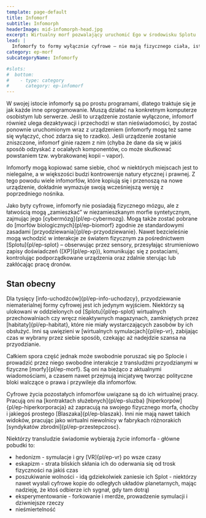 ```yaml
---
template: page-default
title: Infomorf
subtitle: Infomorph
headerImage: mid-infomorph-head.jpg
excerpt: Wirtualny morf pozwalający uruchomić Ego w środowisku Splotu
lead: |
  Infomorfy to formy wyłącznie cyfrowe – nie mają fizycznego ciała, istnieją wyłącznie w wirtualnym, cyfrowym środowisku uruchomieniowym. Termin „infomorf” odnosi się do każdego ego osadzonego w cyfrowym ciele, niezależnie od tego, czy jest to AI ogólna ([AGI](#)), czy cyfrowa emulacja biologicznego umysłu (wliczając w to kopie zapasowe i [forki]{pl/ep-fork}).
category: ep-morf
subcategoryName: Infomorfy

#slots:
#  bottom:
#    - type: category
#      category: ep-infomorf
---
```

W swojej istocie infomorfy są po prostu programami, dlatego traktuje się je jak każde inne oprogramowanie. Muszą działać na konkretnym komputerze osobistym lub serwerze. Jeśli to urządzenie zostanie wyłączone, infomorf również ulega dezaktywacji i przechodzi w stan nieświadomości, by zostać ponownie uruchomionym wraz z urządzeniem (infomorfy mogą też same się wyłączyć, choć zdarza się to rzadko). Jeśli urządzenie zostanie zniszczone, infomorf ginie razem z nim (chyba że dane da się w jakiś sposób odzyskać z ocalałych komponentów, co może skutkować powstaniem tzw. wybrakowanej kopii – vapor).

Infomorfy mogą kopiować same siebie, choć w niektórych miejscach jest to nielegalne, a w większości budzi kontrowersje natury etycznej i prawnej. Z tego powodu wiele infomorfów, które kopiują się i przenoszą na nowe urządzenie, dokładnie wymazuje swoją wcześniejszą wersję z poprzedniego nośnika.

Jako byty cyfrowe, infomorfy nie posiadają fizycznego mózgu, ale z łatwością mogą „zamieszkać” w niezamieszkanym morfie syntetycznym, zajmując jego [cybermózg]{pl/ep-cybermozg}. Mogą także zostać pobrane do [morfów biologicznych]{pl/ep-biomorf} zgodnie ze standardowymi zasadami [przyodziewania]{pl/ep-przyodziewanie}. Nawet bezcieleśnie mogą wchodzić w interakcje ze światem fizycznym za pośrednictwem [Splotu]{pl/ep-splot} – obserwując przez sensory, przesyłając strumieniowo zapisy doświadczeń ([XP]{pl/ep-xp}), komunikując się z postaciami, kontrolując podporządkowane urządzenia oraz zdalnie sterując lub zakłócając pracę dronów.

## Stan obecny
Dla tysięcy [info-uchodźców]{pl/ep-info-uchodzcy}, przyodziewanie niematerialnej formy cyfrowej jest ich jedynym wyjściem. Niektórzy są ulokowani w oddzielonych od [Splotu]{pl/ep-splot} wirtualnych przechowalniach czy wręcz nieaktywnych magazynach, zamkniętych przez [habitaty]{pl/ep-habitat}, które nie miały wystarczających zasobów by ich obsłużyć. Inni są uwięzieni w [wirtualnych symulacjach]{pl/ep-vr}, zabijając czas w wybrany przez siebie sposób, czekając aż nadejdzie szansa na przyodzianie.

Całkiem spora część jednak może swobodnie poruszać się po Splocie i prowadzić przez niego swobodne interakcje z transludźmi przyodzianymi w fizyczne [morfy]{pl/ep-morf}. Są oni na bieżąco z aktualnymi wiadomościami, a czasem nawet przejmują inicjatywę tworząc polityczne bloki walczące o prawa i przywileje dla infomorfów.

Cyfrowe życia pozostałych infomorfów uwiązane są do ich wirtualnej pracy. Pracują oni na [kontraktach służebnych]{pl/ep-sluzba} [hiperkorpów]{pl/ep-hiperkorporacja} aż zapracują na swojego fizycznego morfa, choćby i jakiegoś prostego [Blaszaka]{pl/ep-blaszak}. Inni nie mają nawet takich widoków, pracując jako wirtualni niewolnicy w fabrykach różnorakich [syndykatów zbrodni]{pl/ep-przestepczosc}.

Niektórzy transludzie świadomie wybierają życie infomorfa - główne pobudki to:

*   hedonizm - symulacje i gry [VR]{pl/ep-vr} po wsze czasy
*   eskapizm - strata bliskich skłania ich do oderwania się od trosk fizyczności na jakiś czas
*   poszukiwanie wolności - idą gdziekolwiek zaniesie ich Splot - niektórzy nawet wysłali cyfrowe kopie do odległych układów planetarnych, mając nadzieję, że ktoś odbierze ich sygnał, gdy tam dotrą)
*   eksperymentowanie - forkowanie i merdże, prowadzenie symulacji i dziwniejsze rzeczy
*   nieśmiertelność
